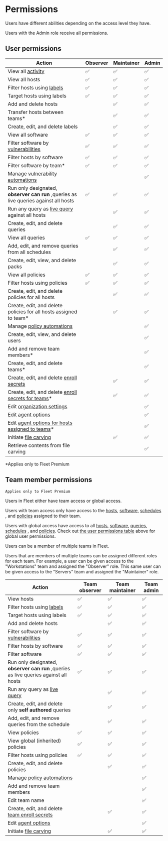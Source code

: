 # Permissions

Users have different abilities depending on the access level they have.

Users with the Admin role receive all permissions.

## User permissions

| **Action**                                                                         | Observer | Maintainer | Admin |
| ----------------------------------------------------                               | -------- | ---------- | ----- |
| View all [activity](https://fleetdm.com/docs/using-fleet/rest-api#activities)                                                                  | ✅       | ✅         | ✅    |
| View all hosts                                                                    | ✅       | ✅         | ✅    |
| Filter hosts using [labels](https://fleetdm.com/docs/using-fleet/rest-api#labels)                                                          | ✅       | ✅         | ✅    |
| Target hosts using labels                                                          | ✅       | ✅         | ✅    |
| Add and delete hosts                                                               |          | ✅         | ✅    |
| Transfer hosts between teams\*                                                     |          | ✅         | ✅    |
| Create, edit, and delete labels                                                    |          | ✅         | ✅    |
| View all software                                                                  | ✅       | ✅         | ✅    |
| Filter software by [vulnerabilities](https://fleetdm.com/docs/using-fleet/vulnerability-processing#vulnerability-processing)                                                 | ✅       | ✅         | ✅    |
| Filter hosts by software                                                           | ✅       | ✅         | ✅    |
| Filter software by team\*                                                          | ✅       | ✅         | ✅    |
| Manage [vulnerability automations](https://fleetdm.com/docs/using-fleet/automations#vulnerability-automations)                                                  |          |            | ✅    |
| Run only designated, **observer can run** ,queries as live queries against all hosts | ✅       | ✅         | ✅    |
| Run any query as [live query](https://fleetdm.com/docs/using-fleet/fleet-ui#run-a-query) against all hosts                                      |          | ✅         | ✅    |
| Create, edit, and delete queries                                                   |          | ✅         | ✅    |
| View all queries                                                                   | ✅       | ✅         | ✅    |
| Add, edit, and remove queries from all schedules                                  |          | ✅         | ✅    |
| Create, edit, view, and delete packs                                               |          | ✅         | ✅    |
| View all policies                                                                  | ✅       | ✅         | ✅    |
| Filter hosts using policies                                                        | ✅       | ✅         | ✅    |
| Create, edit, and delete policies for all hosts                                    |          | ✅         | ✅    |
| Create, edit, and delete policies for all hosts assigned to team\*                 |          | ✅         | ✅    |
| Manage [policy automations](https://fleetdm.com/docs/using-fleet/automations#policy-automations)                                                         |          |            | ✅    |
| Create, edit, view, and delete users                                               |          |            | ✅    |
| Add and remove team members\*                                                      |          |            | ✅    |
| Create, edit, and delete teams\*                                                   |          |            | ✅    |
| Create, edit, and delete [enroll secrets](https://fleetdm.com/docs/deploying/faq#when-do-i-need-to-deploy-a-new-enroll-secret-to-my-hosts)                                           |          | ✅         | ✅    |
| Create, edit, and delete [enroll secrets for teams](https://fleetdm.com/docs/using-fleet/rest-api#get-enroll-secrets-for-a-team)\*                                |          | ✅         | ✅    |
| Edit [organization settings](https://fleetdm.com/docs/using-fleet/configuration-files#organization-settings)                                                         |          |            | ✅    |
| Edit [agent options](https://fleetdm.com/docs/using-fleet/configuration-files#agent-options)                                                                 |          |            | ✅    |
| Edit [agent options for hosts assigned to teams](https://fleetdm.com/docs/using-fleet/configuration-files#team-agent-options)\*                                   |          |            | ✅    |
| Initiate [file carving](https://fleetdm.com/docs/using-fleet/rest-api#file-carving)                                                              |          | ✅         | ✅    |
| Retrieve contents from file carving                                                |          |            | ✅    |





\*Applies only to Fleet Premium

## Team member permissions

`Applies only to Fleet Premium`

Users in Fleet either have team access or global access. 

Users with team access only have access to the [hosts](https://fleetdm.com/docs/using-fleet/rest-api#hosts), [software](https://fleetdm.com/docs/using-fleet/rest-api#software), [schedules](https://fleetdm.com/docs/using-fleet/fleet-ui#schedule-a-query) , and [policies](https://fleetdm.com/docs/using-fleet/rest-api#policies) assigned to
their team.

Users with global access have access to all
[hosts](https://fleetdm.com/docs/using-fleet/rest-api#hosts), [software](https://fleetdm.com/docs/using-fleet/rest-api#software), [queries](https://fleetdm.com/docs/using-fleet/rest-api#queries), [schedules](https://fleetdm.com/docs/using-fleet/fleet-ui#schedule-a-query) , and [policies](https://fleetdm.com/docs/using-fleet/rest-api#policies). Check out [the user permissions
table](#user-permissions) above for global user permissions.

Users can be a member of multiple teams in Fleet.

Users that are members of multiple teams can be assigned different roles for each team. For example, a user can be given access to the "Workstations" team and assigned the "Observer" role. This same user can be given access to the "Servers" team and assigned the "Maintainer" role.

| **Action**                                                                         | Team observer | Team maintainer | Team admin |
| ------------------------------------------------------------                       | --------      | ----------      | -------    |
| View hosts                                                                        | ✅            | ✅              | ✅         |
| Filter hosts using [labels](https://fleetdm.com/docs/using-fleet/rest-api#labels)                                                          | ✅            | ✅              | ✅         |
| Target hosts using labels                                                          | ✅            | ✅              | ✅         |
| Add and delete hosts                                                               |               | ✅              | ✅         |
| Filter software by [vulnerabilities]((https://fleetdm.com/docs/using-fleet/vulnerability-processing#vulnerability-processing))                                                 | ✅            | ✅              | ✅         |
| Filter hosts by software                                                           | ✅            | ✅              | ✅         |
| Filter software                                                                    | ✅            | ✅              | ✅         |
| Run only designated, **observer can run** ,queries as live queries against all hosts | ✅            | ✅              | ✅         |
| Run any query as [live query](https://fleetdm.com/docs/using-fleet/fleet-ui#run-a-query)                                                        |               | ✅              | ✅         |
| Create, edit, and delete only **self authored** queries                              |               | ✅              | ✅         |
| Add, edit, and remove queries from the schedule                                    |               | ✅              | ✅         |
| View policies                                                                      | ✅            | ✅              | ✅         |
| View global (inherited) policies                                                   | ✅            | ✅              | ✅         |
| Filter hosts using policies                                                        | ✅            | ✅              | ✅         |
| Create, edit, and delete policies                                                  |               | ✅              | ✅         |
| Manage [policy automations](https://fleetdm.com/docs/using-fleet/automations#policy-automations)                                                          |               |                 | ✅         |
| Add and remove team members                                                        |               |                 | ✅         |
| Edit team name                                                                     |               |                 | ✅         |
| Create, edit, and delete [team enroll secrets](https://fleetdm.com/docs/using-fleet/rest-api#get-enroll-secrets-for-a-team)                                      |               | ✅              | ✅         |
| Edit [agent options](https://fleetdm.com/docs/using-fleet/configuration-files#agent-options)                                                                 |               |                 | ✅         |
| Initiate [file carving](https://fleetdm.com/docs/using-fleet/rest-api#file-carving)                                                              |               | ✅               | ✅         |


<meta name="pageOrderInSection" value="900">
